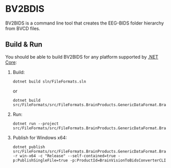 # BV2BDIS

BV2BIDS is a command line tool that creates the EEG-BIDS folder hierarchy from BVCD files.

## Build & Run

You should be able to build BV2BIDS for any platform supported by [.NET Core](https://dotnet.github.io/):

1. Build:
   ```
   dotnet build sln/FileFormats.sln
   ```
   or
   ```
   dotnet build src/FileFormats/src/FileFormats.BrainProducts.GenericDataFormat.BrainVisionValidatorCLI/FileFormats.BrainProducts.GenericDataFormat.BrainVisionValidatorCLI.csproj
   ```
1. Run:
   ```
   dotnet run --project src/FileFormats/src/FileFormats.BrainProducts.GenericDataFormat.BrainVisionValidatorCLI/FileFormats.BrainProducts.GenericDataFormat.BrainVisionValidatorCLI.csproj
   ```
1. Publish for Windows x64:
   ```
   dotnet publish src/FileFormats/src/FileFormats.BrainProducts.GenericDataFormat.BrainVisionValidatorCLI/FileFormats.BrainProducts.GenericDataFormat.BrainVisionValidatorCLI.csproj -r win-x64 -c "Release" --self-contained=true -p:PublishSingleFile=true -p:ProductId=BrainVisionToBidsConverterCLI
   ```
